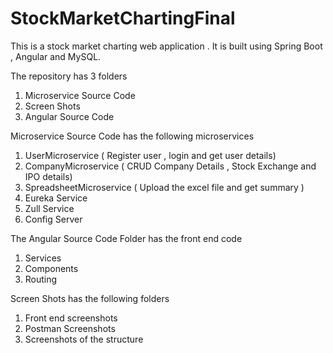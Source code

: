 # StockMarketChartingFinal

This is a stock market charting web application . It is built using Spring Boot , Angular and MySQL.

The repository has 3 folders

1) Microservice Source Code
2) Screen Shots
3) Angular Source Code

Microservice Source Code has the following microservices

1) UserMicroservice ( Register user , login and get user details)
2) CompanyMicroservice ( CRUD Company Details , Stock Exchange and IPO details)
3) SpreadsheetMicroservice ( Upload the excel file and get summary )
4) Eureka Service
5) Zull Service 
6) Config Server 


The Angular Source Code Folder has the front end code 
1) Services
2) Components
3) Routing 

Screen Shots has the following folders

1) Front end screenshots
2) Postman Screenshots
3) Screenshots of the structure 
